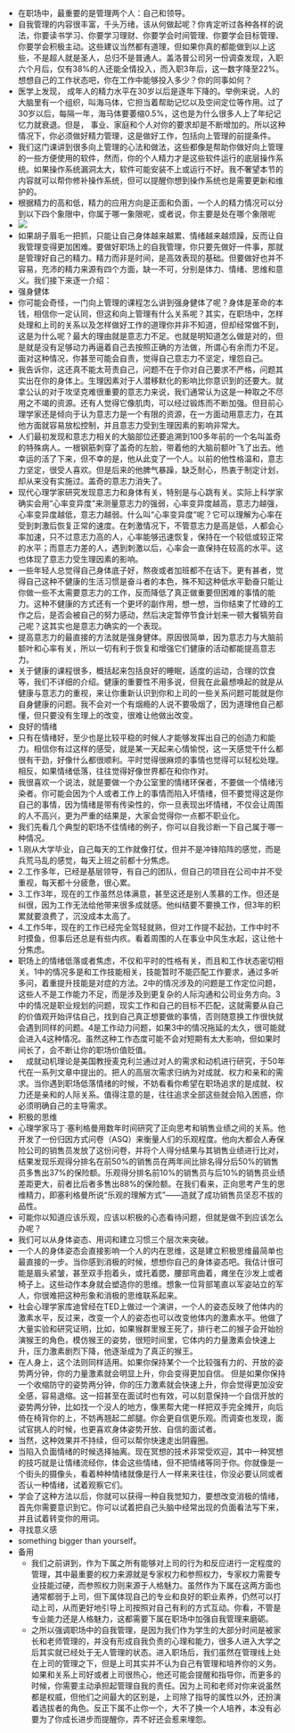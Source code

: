 - 在职场中，最重要的是管理两个人：自己和领导。
- 自我管理的内容很丰富，千头万绪，该从何做起呢？你肯定听过各种各样的说法，你要读书学习、你要学习理财、你要学会时间管理、你要学会目标管理、你要学会积极主动。这些建议当然都有道理，但如果你真的都能做到以上这些，不是超人就是圣人，总归不是普通人。盖洛普公司另一份调查发现，入职六个月后，仅有38%的人还能全情投入，而入职3年后，这一数字降至22%。想想自己的工作状态吧，你在工作中能够投入多少？你的同事如何？
- 医学上发现， 成年人的精力水平在30岁以后是逐年下降的。举例来说，人的大脑里有一个组织，叫海马体，它担当着帮助记忆以及空间定位等作用。过了30岁以后，每隔一年，海马体要萎缩0.5%，这也是为什么很多人上了年纪记忆力就衰退。但是， 事业、家庭和个人对你的要求却是不断增加的。所以这种情况下，你必须做好精力管理，这是做好工作，包括向上管理的前提条件。
- 我们这门课讲到很多向上管理的心法和做法，这些都像是帮助你做好向上管理的一些方便使用的软件，然而，你的个人精力才是这些软件运行的底层操作系统。如果操作系统漏洞太大，软件可能安装不上或运行不好。我不奢望本节的内容就可以帮你修补操作系统，但可以提醒你想到操作系统也是需要更新和维护的。
- 根据精力的高和低，精力的应用方向是正面和负面，一个人的精力情况可以分到以下四个象限中，你属于哪一象限呢，或者说，你主要是处在哪个象限呢
- ![](https://firebasestorage.googleapis.com/v0/b/firescript-577a2.appspot.com/o/imgs%2Fapp%2Fxinyiheng%2F9OHGShxE3c.png?alt=media&token=8150d7d5-13bb-4374-ae24-13fc8ce899c5)
- 如果胡子眉毛一把抓，只能让自己身体越来越累、情绪越来越烦躁，反而让自我管理变得更加困难。要做好职场上的自我管理，你只要先做好一件事，那就是管理好自己的精力。精力而非是时间，是高效表现的基础。但要做好也并不容易，充沛的精力来源有四个方面，缺一不可，分别是体力、情绪、思维和意义。我们接下来逐一介绍：
- 强身健体
- 你可能会奇怪，一门向上管理的课程怎么讲到强身健体了呢？身体是革命的本钱，相信你一定认同，但这和向上管理有什么关系呢？其实，在职场中，怎样处理和上司的关系以及怎样做好工作的道理你并非不知道，但却经常做不到，这是为什么呢？最大的理由就是意志力不足。也就是明知道怎么做是对的，但是就是没有足够动力再逼着自己去按照正确的方法做，所谓心有余而力不足。面对这种情况，你甚至可能会自责，觉得自己意志力不坚定，埋怨自己。
- 我告诉你，这还真不能太苛责自己，问题不在于你对自己要求不严格，问题其实出在你的身体上。生理因素对于人潜移默化的影响比你意识到的还要大。就拿公认的对于攻坚克难很重要的意志力来说，我们通常认为这是一种取之不尽用之不竭的资源。还有人觉得它像肌肉，可以经过锻炼而不断加强。但目前心理学家还是倾向于认为意志力是一个有限的资源，在一方面动用意志力，在其他方面就容易放松控制，并且意志力受到生理因素的影响非常大。
- 人们最初发现和意志力相关的大脑部位还要追溯到100多年前的一个名叫盖奇的特殊病人。一根钢筋刺穿了盖奇的左脸，带着他的大脑前额叶飞了出去。他幸运的活了下来，但不幸的是，他从此变了一个人。以前的他性格温和，意志力坚定，很受人喜欢。但是后来的他脾气暴躁，缺乏耐心，热衷于制定计划，却从来没有实施过。盖奇的意志力消失了。
- 现代心理学家研究发现意志力和身体有关，特别是与心跳有关。实际上科学家确实会用“心率变异度”来测量意志力的强弱，心率变异度越高，意志力越强，心率变异度越低，意志力越弱。什么叫“心率变异度”呢？它可以理解为心率在受到刺激后恢复正常的速度。在刺激情况下，不管意志力是高是低，人都会心率加速，只不过意志力高的人，心率能够迅速恢复，保持在一个较低或较正常的水平；而意志力差的人，遇到刺激以后，心率会一直保持在较高的水平。这也体现了意志力受生理因素的影响。
- 一些年轻人总觉得自己身体底子好，熬夜或者加班都不在话下。更有甚者，觉得自己这种不健康的生活习惯是奋斗者的本色，殊不知这种低水平勤奋只能让你做一些不太需要意志力的工作，反而降低了真正做重要但困难的事情的能力。这种不健康的方式还有一个更坏的副作用，想一想，当你结束了忙碌的工作之后，是否会被自己的努力感动，然后决定暂停节食计划来一顿大餐犒劳自己呢？这其实也是意志力确实的一个表现。
- 提高意志力的最直接的方法就是强身健体。原因很简单，因为意志力与大脑前额叶和心率有关，所以一切有利于恢复和增强它们健康的活动都能提高意志力。
- 关于健康的课程很多，概括起来包括良好的睡眠，适度的运动，合理的饮食等，我们不详细的介绍。健康的重要性不用多说，但我在此最想唤起的就是从健康与意志力的重视，来让你重新认识到你和上司的一些关系问题可能就是你自身健康的问题。我不会对一个有烟瘾的人说不要吸烟了，因为道理他自己都懂，但只要没有生理上的改变，很难让他做出改变。
- 良好的情绪
- 只有在情绪好，至少也是比较平稳的时候人才能够发挥出自己的创造力和能力。相信你有过这样的感受，就是某一天起来心情愉悦，这一天感觉干什么都很有干劲，好像什么都很顺利。平时觉得很麻烦的事情也觉得可以轻松处理。相反，如果情绪低落，往往觉得好像世界都在和你作对。
- 我很喜欢一个说法，就是要做一个办公室里的情绪环保者，不要做一个情绪污染者。你可能会因为个人或者工作上的事情而陷入坏情绪，但不要觉得这是你自己的事情，因为情绪是带有传染性的，你一旦表现出坏情绪，不仅会让周围的人不高兴，更为严重的结果是，大家会觉得你一点都不职业化。
- 我们先看几个典型的职场不佳情绪的例子，你可以自我诊断一下自己属于哪一种情况。
- 1.刚从大学毕业，自己每天的工作就像打仗，但并不是冲锋陷阵的感觉，而是兵荒马乱的感觉，每天上班之前都十分焦虑。
- 2.工作多年，已经是基层领导，有自己的团队，但自己的项目在公司中并不受重视，每天都十分疲惫，很心累。
- 3.工作3年，现在的工作虽然总体满意，甚至这还是别人羡慕的工作。但还是纠很，因为工作无法给他带来很多成就感。他纠结要不要换工作，但3年的积累就要浪费了，沉没成本太高了。
- 4.工作5年，现在的工作已经完全驾轻就熟，但对工作提不起劲，工作中时不时摸鱼，但事后还总是有些内疚。看着周围的人在事业中风生水起，这让他十分焦虑。
- 职场上的情绪低落或者焦虑，不仅和平时的性格有关，而且和工作状态密切相关。1中的情况多是和工作技能相关，技能暂时不能匹配工作要求，通过多听多问，着重提升技能是对症的方法。2中的情况涉及的问题是工作定位问题，这些人不是工作能力不足，而是涉及到更复杂的人际沟通和公司业务方向。3中的情况是职业规划的问题，现实工作和自己的目标不匹配，这就需要从自己的价值观开始评估自己，找到自己真正想要做的事情，否则随意换工作很快就会遇到同样的问题。4是工作动力问题，如果3中的情况拖延的太久，很可能就会进入4这种情况。虽然这种工作态度可能不会对短期有太大影响，但如果时间长了，会不断让你的职场价值贬值。
- 　成就动机理论是美国教授麦克利兰通过对人的需求和动机进行研究，于50年代在一系列文章中提出的。把人的高层次需求归纳为对成就、权力和亲和的需求。当你遇到职场低落情绪的时候，不妨看看你希望在职场追求的是成就、权力还是亲和的人际关系。值得注意的是，往往追求全部这些就会陷入困惑，你必须明确自己的主导需求。
- 积极的思维
- 心理学家马丁·塞利格曼用数年时间研究了正向思考和销售业绩之间的关系。他开发了一份归因方式问卷（ASQ）来衡量人们的乐观程度。他向大都会人寿保险公司的销售员发放了这份问卷，并将个人得分结果与其销售业绩进行比对，结果发现乐观得分排名在前50%的销售员在两年间比排名得分后50%的销售员多售出37%的保险额。乐观得分排名前10%的销售员与后10%的销售员业绩差距更大，前者比后者多售出88%的保险额。在我们看来，正向思考产生的思维精力，即塞利格曼所说“乐观的理解方式”——造就了成功销售员坚忍不拔的品性。
- 可能你以知道应该乐观，应该以积极的心态看待问题，但就是做不到应该怎么办呢？
- 我们可以从身体姿态、用词和建立习惯三个层次来突破。
- 一个人的身体姿态会直接影响一个人的内在思维，这是建立积极思维最简单也最直接的一步。当你感到消极的时候，想想你自己的身体姿态吧。我估计很可能是眉头紧皱，甚至双手抱着头，或托着腮，腰部弯曲着，瘫坐在沙发上或者椅子上。这些动作本身就会塑造你的思维。想象一位背部笔直以军姿站立的军人，你很难把这种形象和消极的思维联系起来。
- 社会心理学家库迪曾经在TED上做过一个演讲，一个人的姿态反映了他体内的激素水平，反过来，改变一个人的姿态也可以改变他体内的激素水平。他做了大量实验和研究证明，比如，如果猴群里猴王死了，排行老二的猴子会开始扮演猴王的角色，模仿猴王的姿势，很短时间里，它体内的力量激素会快速上升，压力激素剧烈下降，他逐渐成为了真正的猴王。 
- 在人身上，这个法则同样适用。如果你保持某个一个比较强有力的、开放的姿势两分钟，你的力量激素就会明显上升，你会变得更加自信。 但是如果你保持一个收缩防守的姿势两分钟，你的压力激素就会快速上升，你会觉得更加没安全感，容易退缩。这一招甚至在面试时也有效，可以刻意保持一个自信开放的姿势两分钟，比如找一个没人的地方，像黑帮大佬一样把双手完全摊开，向后倚在椅背你的上，不妨再翘起二郎腿。你会更自信更乐观。而调查也发现，面试官挑人的时候，也更喜欢身体姿势开放、自信的面试者。
- 当然，这种效果并不持续，但可以帮你快速走出阴霾圈。
- 当陷入负面情绪的时候选择抽离。现在冥想的技术非常受欢迎，其中一种冥想的技巧就是让情绪流经你，体会这些情绪，但不把情绪等同于你。你就像是一个街头的摄像头，看着种种情绪就像是行人一样来来往往，你没必要认同或者否认一种情绪，试着观察它们。
- 学会了这种方法以后，你就可以获得一种自我觉知力，要想改变消极的情绪，首先你需要意识到它。你可以试着把自己头脑中经常出现的负面看法写下来，并且试着转变你的用词。
- 寻找意义感
- something bigger than yourself。
- 备用
    - 我们之前讲到，作为下属之所有能够对上司的行为和反应进行一定程度的管理，其中最重要的权力来源就是专家权力和参照权力，专家权力需要专业技能过硬，而参照权力则来源于人格魅力。虽然作为下属在这两方面也通常都弱于上司，但下属体现自己的专业和良好的职业素养，仍然可以打动上司，从而更好地引导上司按照对自己有利的方式互动。你看，不管是专业能力还是人格魅力，这都需要下属在职场中加强自我管理来磨砺。
    - 之所以强调职场中的自我管理，是因为我们作为学生的大部分时间是被家长和老师管理的，并没有形成自我负责的心理和能力，很多人进入大学之后其实就已经处于无人管理的状态。进入职场后，我们虽然在管理线上处在上司的管理之下，但是上司其实并不认为自己有管理和培养你的义务。如果和关系上司好或者上司很热心，他还可能会提醒和指导你，而更多的时候，你需要主动承担起管理自我的责任。因为上司和老师对你来说虽然都是权威，但他们之间最大的区别是，上司除了指导的属性以外，还扮演着选拔者的角色。反正下属不止你一个，大不了换一个人培养，本没有必要为了你成长进步而提醒你，弄不好还会惹来埋怨。
